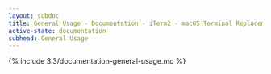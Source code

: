 ```yaml
---
layout: subdoc
title: General Usage - Documentation - iTerm2 - macOS Terminal Replacement
active-state: documentation
subhead: General Usage
---
```

{% include 3.3/documentation-general-usage.md %}
